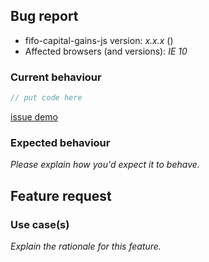 <!-- -------------------------------------------------- -->
<!--  Delete this section if this is a feature request. -->
<!-- -------------------------------------------------- -->

## Bug report

- fifo-capital-gains-js version: _x.x.x_ (<!-- (run `npm list fifo-capital-gains-js` from a terminal/cmd prompt): -->)
- Affected browsers (and versions): _IE 10_

### Current behaviour

<!-- Please explain the problem you're having -->

```ts
// put code here
```

<!-- Having a real demo that demonstrates your issue  -->

[issue demo](https://codesandbox.io/)

### Expected behaviour

_Please explain how you'd expect it to behave._

<!-- -------------------------------------------- -->
<!-- Delete this section if this is a bug report. -->
<!-- -------------------------------------------- -->

## Feature request

### Use case(s)

_Explain the rationale for this feature._
